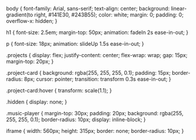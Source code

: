 body {
    font-family: Arial, sans-serif;
    text-align: center;
    background: linear-gradient(to right, #141E30, #243B55);
    color: white;
    margin: 0;
    padding: 0;
    overflow-x: hidden;
}

h1 {
    font-size: 2.5em;
    margin-top: 50px;
    animation: fadeIn 2s ease-in-out;
}

p {
    font-size: 18px;
    animation: slideUp 1.5s ease-in-out;
}

.projects {
    display: flex;
    justify-content: center;
    flex-wrap: wrap;
    gap: 15px;
    margin-top: 20px;
}

.project-card {
    background: rgba(255, 255, 255, 0.1);
    padding: 15px;
    border-radius: 8px;
    cursor: pointer;
    transition: transform 0.3s ease-in-out;
}

.project-card:hover {
    transform: scale(1.1);
}

.hidden {
    display: none;
}

.music-player {
    margin-top: 30px;
    padding: 20px;
    background: rgba(255, 255, 255, 0.1);
    border-radius: 10px;
    display: inline-block;
}

iframe {
    width: 560px;
    height: 315px;
    border: none;
    border-radius: 10px;
}
